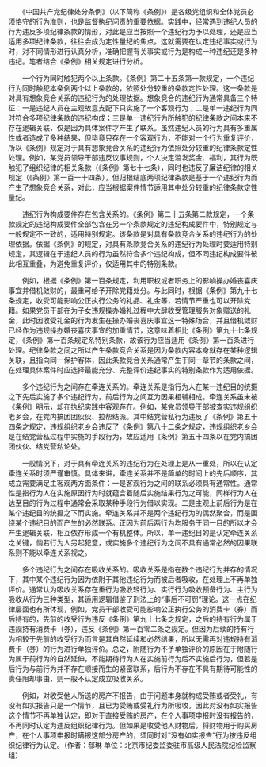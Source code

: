　　《中国共产党纪律处分条例》（以下简称《条例》）是各级党组织和全体党员必须恪守的行为准则，也是监督执纪问责的重要依据。实践中，经常遇到违纪人员的行为违反多项纪律条款的情形，对此是应当按照一个违纪行为予以处理，还是应当适用多项纪律条款，往往会成为定性量纪的焦点。这就需要在认定违纪事实或行为时，对不同情形进行认真分析，准确把握有关事实或行为是构成一种违纪还是多种违纪。笔者结合《条例》相关规定进行分析。

　　一个行为同时触犯两个以上条款。《条例》第二十五条第一款规定，一个违纪行为同时触犯本条例两个以上条款的，依照处分较重的条款定性处理。这一条款是对具有想象竞合关系的违纪行为的处理依据。想象竞合的违纪行为通常具备三个特征：一是违纪人员在主观故意支配下只实施了一个客观行为；二是单一违纪行为同时符合多项纪律条款的违纪构成；三是单一违纪行为所触犯的纪律条款之间本来不存在逻辑关联，仅是因为具体案件才产生了联系。虽然违纪人员的行为具有多重属性或者造成了多种结果，但毕竟只存在一个客观行为，不能对一个行为重复评价，所以《条例》规定对于具有想象竞合关系的违纪行为依照处分较重的纪律条款定性处理。例如，某党员领导干部违反议事规则，个人决定滥发奖金、福利，其行为既触犯了组织纪律的相关条款（《条例》第七十七条），同时也违反了廉洁纪律的相关规定（《条例》第一百一十四条），但归根结底两项纪律条款是基于一个违纪行为而产生了想象竞合关系，对此，应当根据案件情节适用其中处分较重的纪律条款定性量纪。

　　违纪行为构成要件存在包含关系的。《条例》第二十五条第二款规定，一个条款规定的违纪构成要件全部包含在另一个条款规定的违纪构成要件中，特别规定与一般规定不一致的，适用特别规定。该条款是对具有条款竞合关系的违纪行为的处理依据。依据《条例》的规定，对具有条款竞合关系的违纪行为处理时要适用特别规定，其逻辑在于违纪人员的行为虽然符合多个违纪构成，但不同违纪构成要件彼此相互重叠，为避免重复评价，仅适用其中的特别条款。

　　例如，根据《条例》第一百条规定，利用职权或者职务上的影响操办婚丧喜庆事宜并借机敛财的，最重可给予开除党籍处分。与此同时，根据《条例》第九十七条规定，收受可能影响公正执行公务的礼品、礼金等，若情节严重也可以开除党籍。如果党员干部在为子女违规操办婚礼过程中大肆收受管理服务对象赠送的礼金，此时因收受礼金的行为发生在操办婚丧喜庆事宜这一特殊场合，并且借机敛财已经作为违规操办婚丧喜庆事宜的加重情节，这意味着相比《条例》第九十七条规定，《条例》第一百条规定系特别条款，故该行为应当适用《条例》第一百条进行处理。纪律条款之间之所以产生条款竞合关系是因为条款内容本身就存在某种逻辑关联，且指向同一保护客体，因此条款竞合关系通常产生于同一章节的条款之间，在处理具体案件时应选择最能充分、完整评价违纪事实的特别条款作为适用依据。

　　多个违纪行为之间存在牵连关系的。牵连关系是指行为人在某一违纪目的统摄之下先后实施了多个违纪行为，前后行为之间互为因果相辅相成。牵连关系虽未被《条例》明示，却在执纪实践中客观存在。例如，某党员领导干部被查实违规组织老乡会，在党内搞团团伙伙、拉帮结派。其中结党营私行为违反了《条例》第五十四条之规定，违规组织老乡会违反了《条例》第八十二条之规定，违规组织老乡会是在结党营私过程中实施的手段行为，故应适用《条例》第五十四条以在党内搞团团伙伙、结党营私论处。

　　一般情况下，对于具有牵连关系的违纪行为在处理上是从一重处，所以在认定牵连关系时须严谨审慎。具体来讲，牵连关系并不是简单的时间上的先后顺序，其成立需要满足主客观两方面条件：一是客观行为之间的联系必须具有通常性。通常性是指行为人在实施原因行为时就蕴含着随后实施结果行为之可能，同样行为人在达至目的行为过程中通常会采取某种手段行为借以实现。二是主观上前后行为是在某个违纪目的统摄之下而实施。牵连关系并不是两个违纪行为的偶然聚合，而是围绕某个违纪目的而产生的必然联系。正因为前后两行为均服务于同一目的所以才会产生逻辑关联，相互依存形成一个有机整体。所以，单一违纪目的是认定牵连关系之关键，倘若行为人另起犯意，或实施多个违纪行为之间不具有通常必然的因果联系则不能以牵连关系视之。

　　多个违纪行为之间存在吸收关系的。吸收关系是指在数个违纪行为并存的情况下，其中某个违纪行为因为依附于其他违纪行为而被后者吸收，在处理上不再单独评价。通常认为吸收关系存在重行为吸收轻行为、实行行为吸收预备行为、主行为吸收从行为三种类型，其适用逻辑借鉴了刑法上的“事后不可罚”理论。这一点在纪律层面也有所体现，例如，党员干部收受可能影响公正执行公务的消费卡（券）而后持有的，先前的收受行为违反《条例》第九十七条之规定，之后的持有行为属于违规持有消费卡（券），违反《条例》第一百零二条之规定。但因为后续的持有行为相较于先前的收受行为而言是其自然延续和必然结果，所以无需再对违规持有消费卡（券）的行为进行单独评价。总之，附随行为不予单独评价的原因在于附随行为属于前行为的自然延伸，不能期待行为人在实施前行为后不实施后行为，但若是后行为与前行为并不存在顺接而生的紧密联系，后行为不存在不具有期待可能性的责任阻却事由，则一般不认定成立吸收关系。

　　例如，对收受他人所送的房产不报告，由于问题本身就构成受贿或者受礼，有没有如实报告只是一个情节，且已为受贿或受礼行为所吸收，因此对没有如实报告这个情节不再单独认定，即对于直接受贿的房产，在个人事项申报时没有报告的，不再同时认定为违反组织纪律行为。但如果是收受他人财物后，将财物用于购买房产，在个人事项申报时瞒报这部分房产的，须同时对“没有如实报告”行为按违反组织纪律行为认定。（作者：郗琳 单位：北京市纪委监委驻市高级人民法院纪检监察组）